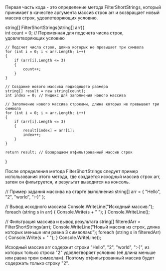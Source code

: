 Первая часть кода - это определение метода FilterShortStrings, который принимает в качестве аргумента массив строк arr и возвращает новый массив строк, удовлетворяющих условию.

string[] FilterShortStrings(string[] arr){   
    int count = 0; // Переменная для подсчета числа строк, удовлетворяющих условию
    
    // Подсчет числа строк, длина которых не превышает три символа
    for (int i = 0; i < arr.Length; i++)
    {
        if (arr[i].Length <= 3)
        {
            count++;
        }
    }
    
    // Создание нового массива подходящего размера
    string[] result = new string[count];
    int index = 0; // Индекс для заполнения нового массива
    
    // Заполнение нового массива строками, длина которых не превышает три символа
    for (int i = 0; i < arr.Length; i++)
    {
        if (arr[i].Length <= 3)
        {
            result[index] = arr[i];
            index++;
        }
    }
    
    return result; // Возвращаем отфильтрованный массив строк
}


После определения метода FilterShortStrings следует пример использования этого метода, где создается исходный массив строк arr, затем он фильтруется, и результат выводится на консоль.

// Пример задания массива на старте выполнения
string[] arr = { "Hello", "2", "world", ":-)" };

// Вывод исходного массива
Console.WriteLine("Исходный массив:");
foreach (string s in arr)
{
    Console.Write(s + " ");
}
Console.WriteLine();

// Фильтрация массива и вывод результата
string[] filteredArr = FilterShortStrings(arr);
Console.WriteLine("Новый массив из строк, длина которых меньше или равна 3 символам:");
foreach (string s in filteredArr)
{
    Console.Write(s + " ");
}
Console.WriteLine();

Исходный массив arr содержит строки "Hello", "2", "world", ":-)", из которых только строка "2" удовлетворяет условию (её длина меньше или равна трем символам). Поэтому отфильтрованный массив будет содержать только строку "2".






